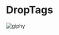 # DropTags
 
![giphy](https://user-images.githubusercontent.com/12781303/119685986-14d43c00-be70-11eb-90fc-12d6e422b255.gif)
